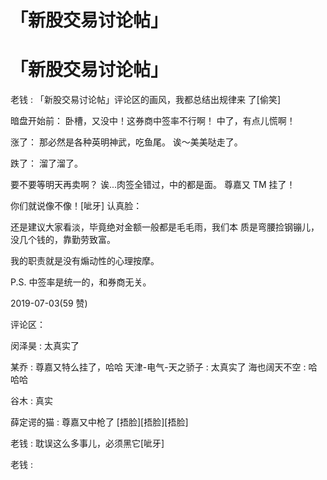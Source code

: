 # 「新股交易讨论帖」

# 「新股交易讨论帖」

老钱 : 「新股交易讨论帖」评论区的画风，我都总结出规律来 了[偷笑]

暗盘开始前： 卧槽，又没中！这券商中签率不行啊！ 中了，有点儿慌啊！

涨了： 那必然是各种英明神武，吃鱼尾。 诶～美美哒走了。

跌了： 溜了溜了。

要不要等明天再卖啊？ 诶...肉签全错过，中的都是面。 尊嘉又 TM 挂了！

你们就说像不像！[呲牙] 认真脸：

还是建议大家看淡，毕竟绝对金额一般都是毛毛雨，我们本 质是弯腰捡钢镚儿，没几个钱的，靠勤劳致富。

我的职责就是没有煽动性的心理按摩。

P.S. 中签率是统一的，和券商无关。

2019-07-03(59 赞)

评论区：

闵泽昊 : 太真实了

某乔 : 尊嘉又特么挂了，哈哈 天津-电气-天之骄子 : 太真实了 海也阔天不空 : 哈哈哈

谷木 : 真实

薛定谔的猫 : 尊嘉又中枪了 [捂脸][捂脸][捂脸]

老钱 : 耽误这么多事儿，必须黑它[呲牙]

老钱 :